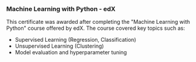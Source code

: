### Machine Learning with Python - edX
This certificate was awarded after completing the "Machine Learning with Python" course offered by edX. The course covered key topics such as:
- Supervised Learning (Regression, Classification)
- Unsupervised Learning (Clustering)
- Model evaluation and hyperparameter tuning
